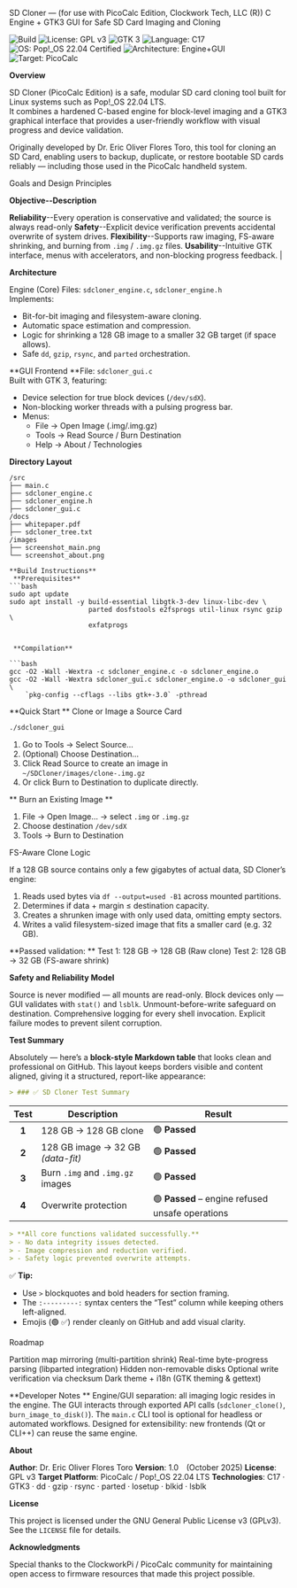 SD Cloner — (for use with PicoCalc Edition, Clockwork Tech, LLC (R))
C Engine + GTK3 GUI for Safe SD Card Imaging and Cloning

![Build](https://img.shields.io/badge/build-passing-brightgreen.svg)
![License: GPL v3](https://img.shields.io/badge/License-GPLv3-blue.svg)
![GTK 3](https://img.shields.io/badge/GTK-3.0-green.svg)
![Language: C17](https://img.shields.io/badge/language-C17-orange.svg)
![OS: Pop!_OS 22.04 Certified](https://img.shields.io/badge/OS-Pop!__OS%2022.04%20Certified-blueviolet.svg)
![Architecture: Engine+GUI](https://img.shields.io/badge/Architecture-Engine+GUI%20Modular-yellow.svg)
![Target: PicoCalc](https://img.shields.io/badge/Target-PicoCalc-orange.svg)

**Overview**

SD Cloner (PicoCalc Edition) is a safe, modular SD card cloning tool built for Linux systems such as Pop!_OS 22.04 LTS.  
It combines a hardened C-based engine for block-level imaging and a GTK3 graphical interface that provides a user-friendly workflow with visual progress and device validation.

Originally developed by Dr. Eric Oliver Flores Toro, this tool for cloning an SD Card, enabling users to backup, duplicate, or restore bootable SD cards reliably — including those used in the PicoCalc handheld system.

Goals and Design Principles

**Objective--Description**

**Reliability**--Every operation is conservative and validated; the source is always read-only
**Safety**--Explicit device verification prevents accidental overwrite of system drives.
**Flexibility**--Supports raw imaging, FS-aware shrinking, and burning from `.img` / `.img.gz` files.
**Usability**--Intuitive GTK interface, menus with accelerators, and non-blocking progress feedback. |

**Architecture**

Engine (Core)
Files: `sdcloner_engine.c`, `sdcloner_engine.h`  
Implements:
- Bit-for-bit imaging and filesystem-aware cloning.
- Automatic space estimation and compression.
- Logic for shrinking a 128 GB image to a smaller 32 GB target (if space allows).
- Safe `dd`, `gzip`, `rsync`, and `parted` orchestration.

**GUI Frontend
**File: `sdcloner_gui.c`  
Built with GTK 3, featuring:
- Device selection for true block devices (`/dev/sdX`).
- Non-blocking worker threads with a pulsing progress bar.
- Menus:
  - File → Open Image (.img/.img.gz)
  - Tools → Read Source / Burn Destination
  - Help → About / Technologies

**Directory Layout**
```
/src
├── main.c
├── sdcloner_engine.c
├── sdcloner_engine.h
├── sdcloner_gui.c
/docs
├── whitepaper.pdf
├── sdcloner_tree.txt
/images
├── screenshot_main.png
└── screenshot_about.png

**Build Instructions**
 **Prerequisites**
```bash
sudo apt update
sudo apt install -y build-essential libgtk-3-dev linux-libc-dev \
                    parted dosfstools e2fsprogs util-linux rsync gzip \
                    exfatprogs


 **Compilation**

```bash
gcc -O2 -Wall -Wextra -c sdcloner_engine.c -o sdcloner_engine.o
gcc -O2 -Wall -Wextra sdcloner_gui.c sdcloner_engine.o -o sdcloner_gui \
    `pkg-config --cflags --libs gtk+-3.0` -pthread
```
**Quick Start
**
 Clone or Image a Source Card

```bash
./sdcloner_gui
```

1. Go to Tools → Select Source…
2. (Optional) Choose Destination…
3. Click Read Source to create an image in `~/SDCloner/images/clone-.img.gz`
4. Or click Burn to Destination to duplicate directly.

** Burn an Existing Image
**
1. File → Open Image… → select `.img` or `.img.gz`
2. Choose destination `/dev/sdX`
3. Tools → Burn to Destination

FS-Aware Clone Logic

If a 128 GB source contains only a few gigabytes of actual data, SD Cloner’s engine:

1. Reads used bytes via `df --output=used -B1` across mounted partitions.
2. Determines if data + margin ≤ destination capacity.
3. Creates a shrunken image with only used data, omitting empty sectors.
4. Writes a valid filesystem-sized image that fits a smaller card (e.g. 32 GB).

**Passed validation:
**
 Test 1: 128 GB → 128 GB (Raw clone)
 Test 2: 128 GB → 32 GB (FS-aware shrink)

**Safety and Reliability Model**

 Source is never modified — all mounts are read-only.
 Block devices only — GUI validates with `stat()` and `lsblk`.
 Unmount-before-write safeguard on destination.
 Comprehensive logging for every shell invocation.
 Explicit failure modes to prevent silent corruption.

**Test Summary**

Absolutely — here’s a **block-style Markdown table** that looks clean and professional on GitHub.
This layout keeps borders visible and content aligned, giving it a structured, report-like appearance:

```markdown
> ### ✅ SD Cloner Test Summary
```

| **Test** | **Description**                   | **Result**                                       |
| :------: | --------------------------------- | ------------------------------------------------ |
|   **1**  | 128 GB → 128 GB clone             | 🟢 **Passed**                                    |
|   **2**  | 128 GB image → 32 GB *(data-fit)* | 🟢 **Passed**                                    |
|   **3**  | Burn `.img` and `.img.gz` images  | 🟢 **Passed**                                    |
|   **4**  | Overwrite protection              | 🟢 **Passed** – engine refused unsafe operations |

```markdown
> **All core functions validated successfully.**
> - No data integrity issues detected.  
> - Image compression and reduction verified.  
> - Safety logic prevented overwrite attempts.
```

✅ **Tip:**

* Use `>` blockquotes and bold headers for section framing.
* The `:---------:` syntax centers the “Test” column while keeping others left-aligned.
* Emojis (🟢 ✅) render cleanly on GitHub and add visual clarity.


Roadmap

 Partition map mirroring (multi-partition shrink)
 Real-time byte-progress parsing (libparted integration)
 Hidden non-removable disks
 Optional write verification via checksum
 Dark theme + i18n (GTK theming & gettext)

**Developer Notes
**
 Engine/GUI separation: all imaging logic resides in the engine.
 The GUI interacts through exported API calls (`sdcloner_clone()`, `burn_image_to_disk()`).
 The `main.c` CLI tool is optional for headless or automated workflows.
 Designed for extensibility: new frontends (Qt or CLI++) can reuse the same engine.

**About**

**Author**: Dr. Eric Oliver Flores Toro
**Version**: 1.0 (October 2025)
**License**: GPL v3
**Target Platform**: PicoCalc / Pop!_OS 22.04 LTS
**Technologies**: C17 · GTK3 · dd · gzip · rsync · parted · losetup · blkid · lsblk

**License**

This project is licensed under the GNU General Public License v3 (GPLv3).
See the `LICENSE` file for details.

**Acknowledgments**

Special thanks to the ClockworkPi / PicoCalc community for maintaining open access to firmware resources that made this project possible.

```
